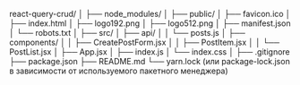react-query-crud/
│
├── node_modules/
│
├── public/
│   ├── favicon.ico
│   ├── index.html
│   ├── logo192.png
│   ├── logo512.png
│   ├── manifest.json
│   └── robots.txt
│
├── src/
│   ├── api/
│   │   └── posts.js
│   ├── components/
│   │   ├── CreatePostForm.jsx
│   │   ├── PostItem.jsx
│   │   └── PostList.jsx
│   ├── App.jsx
│   ├── index.js
│   └── index.css
│
├── .gitignore
├── package.json
├── README.md
└── yarn.lock (или package-lock.json в зависимости от используемого пакетного менеджера)
